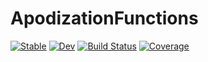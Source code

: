 # ApodizationFunctions

[![Stable](https://img.shields.io/badge/docs-stable-blue.svg)](https://a-r-n-o-l-d.github.io/ApodizationFunctions.jl/stable/)
[![Dev](https://img.shields.io/badge/docs-dev-blue.svg)](https://a-r-n-o-l-d.github.io/ApodizationFunctions.jl/dev/)
[![Build Status](https://github.com/a-r-n-o-l-d/ApodizationFunctions.jl/actions/workflows/CI.yml/badge.svg?branch=main)](https://github.com/a-r-n-o-l-d/ApodizationFunctions.jl/actions/workflows/CI.yml?query=branch%3Amain)
[![Coverage](https://codecov.io/gh/a-r-n-o-l-d/ApodizationFunctions.jl/branch/main/graph/badge.svg)](https://codecov.io/gh/a-r-n-o-l-d/ApodizationFunctions.jl)
